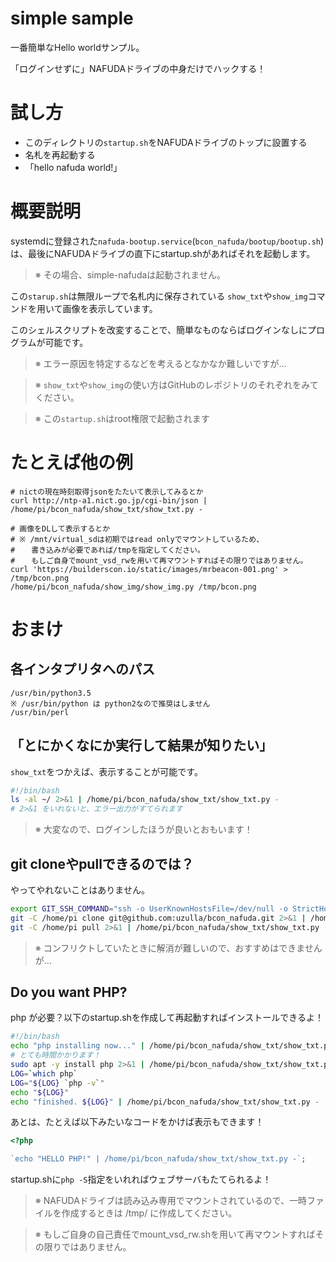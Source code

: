 simple sample
=============

一番簡単なHello worldサンプル。

「ログインせずに」NAFUDAドライブの中身だけでハックする！

# 試し方

- このディレクトリの`startup.sh`をNAFUDAドライブのトップに設置する
- 名札を再起動する
- 「hello nafuda world!」


# 概要説明

systemdに登録された`nafuda-bootup.service`(`bcon_nafuda/bootup/bootup.sh`)は、最後にNAFUDAドライブの直下にstartup.shがあればそれを起動します。

> ※ その場合、simple-nafudaは起動されません。

この`starup.sh`は無限ループで名札内に保存されている `show_txt`や`show_img`コマンドを用いて画像を表示しています。

このシェルスクリプトを改変することで、簡単なものならばログインなしにプログラムが可能です。

> ※ エラー原因を特定するなどを考えるとなかなか難しいですが…

> ※ `show_txt`や`show_img`の使い方はGitHubのレポジトリのそれぞれをみてください。

> ※ この`startup.sh`はroot権限で起動されます


# たとえば他の例

```
# nictの現在時刻取得jsonをたたいて表示してみるとか
curl http://ntp-a1.nict.go.jp/cgi-bin/json | /home/pi/bcon_nafuda/show_txt/show_txt.py -

# 画像をDLして表示するとか
# ※ /mnt/virtual_sdは初期ではread onlyでマウントしているため、
# 　 書き込みが必要であれば/tmpを指定してください。
# 　 もしご自身でmount_vsd_rwを用いて再マウントすればその限りではありません。
curl 'https://builderscon.io/static/images/mrbeacon-001.png' > /tmp/bcon.png
/home/pi/bcon_nafuda/show_img/show_img.py /tmp/bcon.png
```


# おまけ

## 各インタプリタへのパス

```
/usr/bin/python3.5
※ /usr/bin/python は python2なので推奨はしません
/usr/bin/perl
```

## 「とにかくなにか実行して結果が知りたい」

`show_txt`をつかえば、表示することが可能です。

```bash
#!/bin/bash
ls -al ~/ 2>&1 | /home/pi/bcon_nafuda/show_txt/show_txt.py -
# 2>&1 をいれないと、エラー出力がすてられます
```

> ※ 大変なので、ログインしたほうが良いとおもいます！


## git cloneやpullできるのでは？

やってやれないことはありません。

```bash
export GIT_SSH_COMMAND="ssh -o UserKnownHostsFile=/dev/null -o StrictHostKeyChecking=no"
git -C /home/pi clone git@github.com:uzulla/bcon_nafuda.git 2>&1 | /home/pi/bcon_nafuda/show_txt/show_txt.py -
git -C /home/pi pull 2>&1 | /home/pi/bcon_nafuda/show_txt/show_txt.py -
```

> ※ コンフリクトしていたときに解消が難しいので、おすすめはできませんが…

## Do you want PHP?

php が必要？以下のstartup.shを作成して再起動すればインストールできるよ！

```bash
#!/bin/bash
echo "php installing now..." | /home/pi/bcon_nafuda/show_txt/show_txt.py -
# とても時間かかります！
sudo apt -y install php 2>&1 | /home/pi/bcon_nafuda/show_txt/show_txt.py -
LOG=`which php`
LOG="${LOG} `php -v`"
echo "${LOG}"
echo "finished. ${LOG}" | /home/pi/bcon_nafuda/show_txt/show_txt.py -
```


あとは、たとえば以下みたいなコードをかけば表示もできます！

```php
<?php

`echo "HELLO PHP!" | /home/pi/bcon_nafuda/show_txt/show_txt.py -`;
```

startup.shに`php -S`指定をいれればウェブサーバもたてられるよ！

> ※ NAFUDAドライブは読み込み専用でマウントされているので、一時ファイルを作成するときは /tmp/ に作成してください。

> ※ もしご自身の自己責任でmount_vsd_rw.shを用いて再マウントすればその限りではありません。
